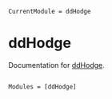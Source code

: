 ```@meta
CurrentModule = ddHodge
```

# ddHodge

Documentation for [ddHodge](https://github.com/kazumits/ddHodge.jl).

```@index
```

```@autodocs
Modules = [ddHodge]
```
